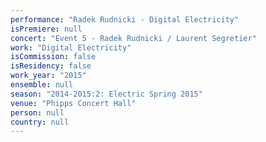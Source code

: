 ```yaml
---
performance: "Radek Rudnicki - Digital Electricity"
isPremiere: null
concert: "Event 5 - Radek Rudnicki / Laurent Segretier"
work: "Digital Electricity"
isCommission: false
isResidency: false
work_year: "2015"
ensemble: null
season: "2014-2015:2: Electric Spring 2015"
venue: "Phipps Concert Hall"
person: null
country: null
---
```


